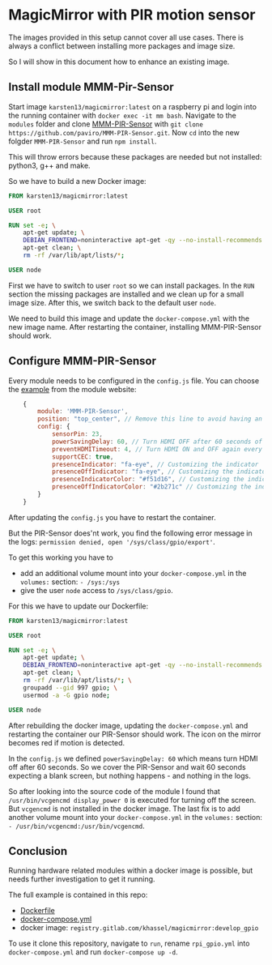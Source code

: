 # MagicMirror with PIR motion sensor

The images provided in this setup cannot cover all use cases. There is always a conflict between installing more packages and image size.

So I will show in this document how to enhance an existing image.

## Install module MMM-Pir-Sensor

Start image `karsten13/magicmirror:latest` on a raspberry pi and login into the running container with `docker exec -it mm bash`. Navigate to the `modules` folder and clone [MMM-PIR-Sensor](https://github.com/paviro/MMM-PIR-Sensor) with `git clone https://github.com/paviro/MMM-PIR-Sensor.git`. Now `cd` into the new folgder `MMM-PIR-Sensor` and run `npm install`.

This will throw errors because these packages are needed but not installed: python3, g++ and make.

So we have to build a new Docker image:

```Dockerfile
FROM karsten13/magicmirror:latest

USER root

RUN set -e; \
    apt-get update; \
    DEBIAN_FRONTEND=noninteractive apt-get -qy --no-install-recommends install python3 g++ make; \
    apt-get clean; \
    rm -rf /var/lib/apt/lists/*;

USER node
```

First we have to switch to user `root` so we can install packages. In the `RUN` section the missing packages are installed and we clean up for a small image size. After this, we switch back to the default user `node`.

We need to build this image and update the `docker-compose.yml` with the new image name.
After restarting the container, installing MMM-PIR-Sensor should work.

## Configure MMM-PIR-Sensor

Every module needs to be configured in the `config.js` file. You can choose the [example](https://github.com/paviro/MMM-PIR-Sensor#example) from the module website:

```javascript
	{
		module: 'MMM-PIR-Sensor', 
		position: "top_center", // Remove this line to avoid having an visible indicator
		config: {
			sensorPin: 23,
			powerSavingDelay: 60, // Turn HDMI OFF after 60 seconds of no motion, until motion is detected again
			preventHDMITimeout: 4, // Turn HDMI ON and OFF again every 4 minutes when power saving, to avoid LCD/TV timeout
			supportCEC: true, 
			presenceIndicator: "fa-eye", // Customizing the indicator
			presenceOffIndicator: "fa-eye", // Customizing the indicator
			presenceIndicatorColor: "#f51d16", // Customizing the indicator
			presenceOffIndicatorColor: "#2b271c" // Customizing the indicator
		}
	}
```

After updating the `config.js` you have to restart the container.

But the PIR-Sensor does'nt work, you find the following error message in the logs: `permission denied, open '/sys/class/gpio/export'`.

To get this working you have to
- add an additional volume mount into your `docker-compose.yml` in the `volumes:` section: `- /sys:/sys`
- give the user `node` access to `/sys/class/gpio`.

For this we have to update our Dockerfile:

```Dockerfile
FROM karsten13/magicmirror:latest

USER root

RUN set -e; \
    apt-get update; \
    DEBIAN_FRONTEND=noninteractive apt-get -qy --no-install-recommends install python3 g++ make; \
    apt-get clean; \
    rm -rf /var/lib/apt/lists/*; \
    groupadd --gid 997 gpio; \
    usermod -a -G gpio node;

USER node
```

After rebuilding the docker image, updating the `docker-compose.yml` and restarting the container our PIR-Sensor should work. The icon on the mirror becomes red if motion is detected.

In the `config.js` we defined `powerSavingDelay: 60` which means turn HDMI off after 60 seconds. So we cover the PIR-Sensor and wait 60 seconds expecting a blank screen, but nothing happens - and nothing in the logs.

So after looking into the source code of the module I found that `/usr/bin/vcgencmd display_power 0` is executed for turning off the screen. But `vcgencmd` is not installed in the docker image. The last fix is to add another volume mount into your `docker-compose.yml` in the `volumes:` section: `- /usr/bin/vcgencmd:/usr/bin/vcgencmd`.

## Conclusion

Running hardware related modules within a docker image is possible, but needs further investigation to get it running.

The full example is contained in this repo:
- [Dockerfile](https://gitlab.com/khassel/magicmirror/-/blob/master/build/Dockerfile-gpio)
- [docker-compose.yml](https://gitlab.com/khassel/magicmirror/-/blob/master/run/rpi_gpio.yml)
- docker image: `registry.gitlab.com/khassel/magicmirror:develop_gpio`

To use it clone this repository, navigate to `run`, rename `rpi_gpio.yml` into `docker-compose.yml` and run `docker-compose up -d`.